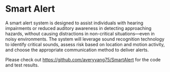 # Smart Alert

A smart alert system is designed to assist individuals with hearing impairments or reduced auditory awareness in detecting approaching hazards, without causing distractions in non-critical situations—even in noisy environments. The system will leverage sound recognition technology to identify critical sounds, assess risk based on location and motion activity, and choose the appropriate communication method to deliver alerts.

Please check out https://github.com/averyyang75/SmartAlert for the code and test results.
